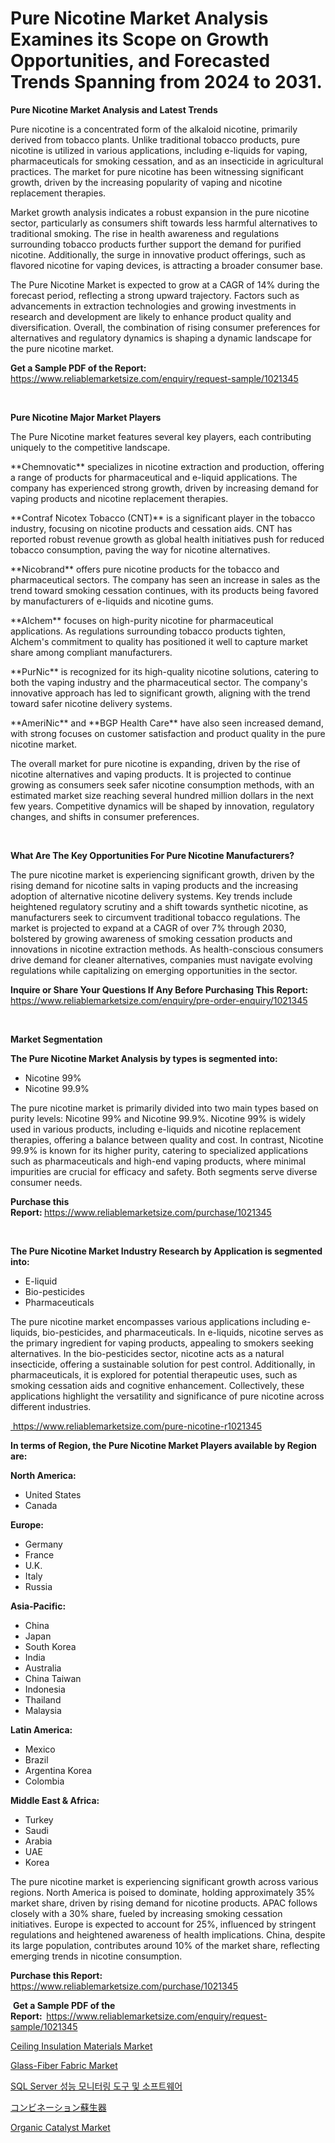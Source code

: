 <p><h1>Pure Nicotine Market Analysis Examines its Scope on Growth Opportunities, and Forecasted Trends Spanning from 2024 to 2031.</h1></p><p><strong>Pure Nicotine Market Analysis and Latest Trends</strong></p>
<p><p>Pure nicotine is a concentrated form of the alkaloid nicotine, primarily derived from tobacco plants. Unlike traditional tobacco products, pure nicotine is utilized in various applications, including e-liquids for vaping, pharmaceuticals for smoking cessation, and as an insecticide in agricultural practices. The market for pure nicotine has been witnessing significant growth, driven by the increasing popularity of vaping and nicotine replacement therapies.</p><p>Market growth analysis indicates a robust expansion in the pure nicotine sector, particularly as consumers shift towards less harmful alternatives to traditional smoking. The rise in health awareness and regulations surrounding tobacco products further support the demand for purified nicotine. Additionally, the surge in innovative product offerings, such as flavored nicotine for vaping devices, is attracting a broader consumer base.</p><p>The Pure Nicotine Market is expected to grow at a CAGR of 14% during the forecast period, reflecting a strong upward trajectory. Factors such as advancements in extraction technologies and growing investments in research and development are likely to enhance product quality and diversification. Overall, the combination of rising consumer preferences for alternatives and regulatory dynamics is shaping a dynamic landscape for the pure nicotine market.</p></p>
<p><strong>Get a Sample PDF of the Report:&nbsp;</strong> <a href="https://www.reliablemarketsize.com/enquiry/request-sample/1021345">https://www.reliablemarketsize.com/enquiry/request-sample/1021345</a></p>
<p>&nbsp;</p>
<p><strong>Pure Nicotine Major Market Players</strong></p>
<p><p>The Pure Nicotine market features several key players, each contributing uniquely to the competitive landscape. </p><p>**Chemnovatic** specializes in nicotine extraction and production, offering a range of products for pharmaceutical and e-liquid applications. The company has experienced strong growth, driven by increasing demand for vaping products and nicotine replacement therapies.</p><p>**Contraf Nicotex Tobacco (CNT)** is a significant player in the tobacco industry, focusing on nicotine products and cessation aids. CNT has reported robust revenue growth as global health initiatives push for reduced tobacco consumption, paving the way for nicotine alternatives.</p><p>**Nicobrand** offers pure nicotine products for the tobacco and pharmaceutical sectors. The company has seen an increase in sales as the trend toward smoking cessation continues, with its products being favored by manufacturers of e-liquids and nicotine gums.</p><p>**Alchem** focuses on high-purity nicotine for pharmaceutical applications. As regulations surrounding tobacco products tighten, Alchem's commitment to quality has positioned it well to capture market share among compliant manufacturers.</p><p>**PurNic** is recognized for its high-quality nicotine solutions, catering to both the vaping industry and the pharmaceutical sector. The company's innovative approach has led to significant growth, aligning with the trend toward safer nicotine delivery systems.</p><p>**AmeriNic** and **BGP Health Care** have also seen increased demand, with strong focuses on customer satisfaction and product quality in the pure nicotine market.</p><p>The overall market for pure nicotine is expanding, driven by the rise of nicotine alternatives and vaping products. It is projected to continue growing as consumers seek safer nicotine consumption methods, with an estimated market size reaching several hundred million dollars in the next few years. Competitive dynamics will be shaped by innovation, regulatory changes, and shifts in consumer preferences.</p></p>
<p>&nbsp;</p>
<p><strong>What Are The Key Opportunities For Pure Nicotine Manufacturers?</strong></p>
<p><p>The pure nicotine market is experiencing significant growth, driven by the rising demand for nicotine salts in vaping products and the increasing adoption of alternative nicotine delivery systems. Key trends include heightened regulatory scrutiny and a shift towards synthetic nicotine, as manufacturers seek to circumvent traditional tobacco regulations. The market is projected to expand at a CAGR of over 7% through 2030, bolstered by growing awareness of smoking cessation products and innovations in nicotine extraction methods. As health-conscious consumers drive demand for cleaner alternatives, companies must navigate evolving regulations while capitalizing on emerging opportunities in the sector.</p></p>
<p><strong>Inquire or Share Your Questions If Any Before Purchasing This Report:</strong> <a href="https://www.reliablemarketsize.com/enquiry/pre-order-enquiry/1021345">https://www.reliablemarketsize.com/enquiry/pre-order-enquiry/1021345</a></p>
<p>&nbsp;</p>
<p><strong>Market Segmentation</strong></p>
<p><strong>The Pure Nicotine Market Analysis by types is segmented into:</strong></p>
<p><ul><li>Nicotine 99%</li><li>Nicotine 99.9%</li></ul></p>
<p><p>The pure nicotine market is primarily divided into two main types based on purity levels: Nicotine 99% and Nicotine 99.9%. Nicotine 99% is widely used in various products, including e-liquids and nicotine replacement therapies, offering a balance between quality and cost. In contrast, Nicotine 99.9% is known for its higher purity, catering to specialized applications such as pharmaceuticals and high-end vaping products, where minimal impurities are crucial for efficacy and safety. Both segments serve diverse consumer needs.</p></p>
<p><strong>Purchase this Report:&nbsp;</strong><a href="https://www.reliablemarketsize.com/purchase/1021345">https://www.reliablemarketsize.com/purchase/1021345</a></p>
<p>&nbsp;</p>
<p><strong>The Pure Nicotine Market Industry Research by Application is segmented into:</strong></p>
<p><ul><li>E-liquid</li><li>Bio-pesticides</li><li>Pharmaceuticals</li></ul></p>
<p><p>The pure nicotine market encompasses various applications including e-liquids, bio-pesticides, and pharmaceuticals. In e-liquids, nicotine serves as the primary ingredient for vaping products, appealing to smokers seeking alternatives. In the bio-pesticides sector, nicotine acts as a natural insecticide, offering a sustainable solution for pest control. Additionally, in pharmaceuticals, it is explored for potential therapeutic uses, such as smoking cessation aids and cognitive enhancement. Collectively, these applications highlight the versatility and significance of pure nicotine across different industries.</p></p>
<p><a href="https://www.reliablemarketsize.com/pure-nicotine-r1021345">&nbsp;https://www.reliablemarketsize.com/pure-nicotine-r1021345</a></p>
<p><strong>In terms of Region, the Pure Nicotine Market Players available by Region are:</strong></p>
<p>
    <p> <strong> North America: </strong>
        <ul>
            <li>United States</li>
            <li>Canada</li>
        </ul>
        </p> 
    <p> <strong> Europe: </strong>
        <ul>
            <li>Germany</li>
            <li>France</li>
            <li>U.K.</li>
            <li>Italy</li>
            <li>Russia</li>
        </ul>
        </p> 
    <p> <strong> Asia-Pacific: </strong>
        <ul>
            <li>China</li>
            <li>Japan</li>
            <li>South Korea</li>
            <li>India</li>
            <li>Australia</li>
            <li>China Taiwan</li>
            <li>Indonesia</li>
            <li>Thailand</li>
            <li>Malaysia</li>
        </ul>
        </p> 
    <p> <strong> Latin America: </strong>
        <ul>
            <li>Mexico</li>
            <li>Brazil</li>
            <li>Argentina Korea</li>
            <li>Colombia</li>
        </ul>
        </p> 
    <p> <strong> Middle East & Africa: </strong>
        <ul>
            <li>Turkey</li>
            <li>Saudi</li>
            <li>Arabia</li>
            <li>UAE</li>
            <li>Korea</li>
        </ul>
    </p>
    </p>
<p><p>The pure nicotine market is experiencing significant growth across various regions. North America is poised to dominate, holding approximately 35% market share, driven by rising demand for nicotine products. APAC follows closely with a 30% share, fueled by increasing smoking cessation initiatives. Europe is expected to account for 25%, influenced by stringent regulations and heightened awareness of health implications. China, despite its large population, contributes around 10% of the market share, reflecting emerging trends in nicotine consumption.</p></p>
<p><strong>Purchase this Report: </strong><a href="https://www.reliablemarketsize.com/purchase/1021345">https://www.reliablemarketsize.com/purchase/1021345</a></p>
<p>&nbsp;<strong>Get a Sample PDF of the Report:&nbsp;&nbsp;</strong><a href="https://www.reliablemarketsize.com/enquiry/request-sample/1021345">https://www.reliablemarketsize.com/enquiry/request-sample/1021345</a></p>
<p><strong></strong></p>
<p><p><a href="https://www.linkedin.com/pulse/global-ceiling-insulation-materials-market-analysis-key-jshze?trackingId=4azAa4O0Qsm81sDei67CIw%3D%3D">Ceiling Insulation Materials Market</a></p><p><a href="https://medium.com/@kylearmstrong276/the-glass-fiber-fabric-market-is-experiencing-higher-than-anticipated-demand-compared-to-d48b3e63aba6">Glass-Fiber Fabric Market</a></p><p><a href="https://medium.com/@macyorn/sql-server-performance-monitoring-tools-and-software-market-%EC%9D%98-%EA%B8%80%EB%A1%9C%EB%B2%8C-%EC%8B%9C%EC%9E%A5-%EA%B0%9C%EC%9A%94%EB%8A%94-%EC%A0%84-%EC%84%B8%EA%B3%84-%EB%B0%8F-%EC%A3%BC%EC%9A%94-%EC%8B%9C%EC%9E%A5%EC%9D%98-%EC%82%B0%EC%97%85%EC%97%90-%EC%98%81%ED%96%A5%EC%9D%84-f78be9d3bc4a">SQL Server 성능 모니터링 도구 및 소프트웨어</a></p><p><a href="https://medium.com/@alamin54h/%E3%82%B0%E3%83%AD%E3%83%BC%E3%83%90%E3%83%AB%E3%82%B3%E3%83%B3%E3%83%93%E3%83%8D%E3%83%BC%E3%82%B7%E3%83%A7%E3%83%B3%E8%98%87%E7%94%9F%E5%99%A8%E5%B8%82%E5%A0%B4%E3%81%AE%E7%8A%B6%E6%B3%81-2024%E5%B9%B4-2031%E5%B9%B4-%E3%81%8A%E3%82%88%E3%81%B3%E5%9C%B0%E5%9F%9F-%E8%A3%BD%E5%93%81-%E6%9C%80%E7%B5%82%E7%94%A8%E9%80%94%E5%88%A5%E3%81%AE%E4%BA%88%E6%B8%AC-537f9c79015a">コンビネーション蘇生器</a></p><p><a href="https://www.linkedin.com/pulse/organic-catalyst-market-size-share-trends-analysis-report-s3wyf?trackingId=HpXvej0lTxOHnx0HAZuH%2Bg%3D%3D">Organic Catalyst Market</a></p></p>